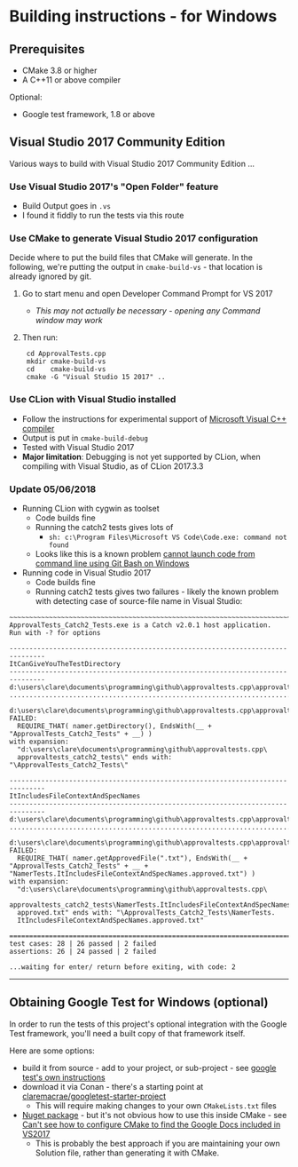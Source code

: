 # Building instructions - for Windows

## Prerequisites

* CMake 3.8 or higher
* A C++11 or above compiler

Optional:

* Google test framework, 1.8 or above

## Visual Studio 2017 Community Edition

Various ways to build with Visual Studio 2017 Community Edition ...

### Use Visual Studio 2017's "Open Folder" feature

* Build Output goes in `.vs`
* I found it fiddly to run the tests via this route

### Use CMake to generate Visual Studio 2017 configuration

Decide where to put the build files that CMake will generate.
In the following, we're putting the output in `cmake-build-vs` - that location is already ignored by git.

1. Go to start menu and open Developer Command Prompt for VS 2017
	* *This may not actually be necessary - opening any Command window may work*
2. Then run:

		cd ApprovalTests.cpp
		mkdir cmake-build-vs
		cd    cmake-build-vs
		cmake -G "Visual Studio 15 2017" ..

### Use CLion with Visual Studio installed

* Follow the instructions for experimental support of [Microsoft Visual C++ compiler](https://www.jetbrains.com/help/clion/quick-tutorial-on-configuring-clion-on-windows.html)
* Output is put in `cmake-build-debug`
* Tested with Visual Studio 2017
* **Major limitation**: Debugging is not yet supported by CLion, when compiling with Visual Studio, as of CLion 2017.3.3

### Update 05/06/2018

* Running CLion with cygwin as toolset
	* Code builds fine
	* Running the catch2 tests gives lots of
		* `sh: c:\Program Files\Microsoft VS Code\Code.exe: command not found`
	* Looks like this is a known problem [cannot launch code from command line using Git Bash on Windows ](https://github.com/Microsoft/vscode/issues/1704)
* Running code in Visual Studio 2017
	* Code builds fine
	* Running catch2 tests gives two failures - likely the known problem with detecting case of source-file name in Visual Studio: 

```
~~~~~~~~~~~~~~~~~~~~~~~~~~~~~~~~~~~~~~~~~~~~~~~~~~~~~~~~~~~~~~~~~~~~~~~~~~~~~~~
ApprovalTests_Catch2_Tests.exe is a Catch v2.0.1 host application.
Run with -? for options

-------------------------------------------------------------------------------
ItCanGiveYouTheTestDirectory
-------------------------------------------------------------------------------
d:\users\clare\documents\programming\github\approvaltests.cpp\approvaltests_catch2_tests\namertests.cpp(40)
...............................................................................

d:\users\clare\documents\programming\github\approvaltests.cpp\approvaltests_catch2_tests\namertests.cpp(43): FAILED:
  REQUIRE_THAT( namer.getDirectory(), EndsWith(__ + "ApprovalTests_Catch2_Tests" + __) )
with expansion:
  "d:\users\clare\documents\programming\github\approvaltests.cpp\
  approvaltests_catch2_tests\" ends with: "\ApprovalTests_Catch2_Tests\"

-------------------------------------------------------------------------------
ItIncludesFileContextAndSpecNames
-------------------------------------------------------------------------------
d:\users\clare\documents\programming\github\approvaltests.cpp\approvaltests_catch2_tests\namertests.cpp(47)
...............................................................................

d:\users\clare\documents\programming\github\approvaltests.cpp\approvaltests_catch2_tests\namertests.cpp(52): FAILED:
  REQUIRE_THAT( namer.getApprovedFile(".txt"), EndsWith(__ + "ApprovalTests_Catch2_Tests" + __ + "NamerTests.ItIncludesFileContextAndSpecNames.approved.txt") )
with expansion:
  "d:\users\clare\documents\programming\github\approvaltests.cpp\
  approvaltests_catch2_tests\NamerTests.ItIncludesFileContextAndSpecNames.
  approved.txt" ends with: "\ApprovalTests_Catch2_Tests\NamerTests.
  ItIncludesFileContextAndSpecNames.approved.txt"

===============================================================================
test cases: 28 | 26 passed | 2 failed
assertions: 26 | 24 passed | 2 failed

...waiting for enter/ return before exiting, with code: 2

```

---

## Obtaining Google Test for Windows (optional)

In order to run the tests of this project's optional integration with the Google Test framework, you'll need a built copy of that framework itself.

Here are some options: 

* build it from source - add to your project, or sub-project - see [google test's own instructions](https://github.com/google/googletest/tree/master/googletest)
* download it via Conan - there's a starting point at [claremacrae/googletest-starter-project](https://github.com/claremacrae/googletest-starter-project)
	* This will require making changes to your own `CMakeLists.txt` files 
* [Nuget package](https://www.nuget.org/packages/googletest/) - but it's not obvious how to use this inside CMake - see [Can't see how to configure CMake to find the Google Docs included in VS2017](https://github.com/MicrosoftDocs/visualstudio-docs/issues/580)
	* This is probably the best approach if you are maintaining your own Solution file, rather than generating it with CMake.

